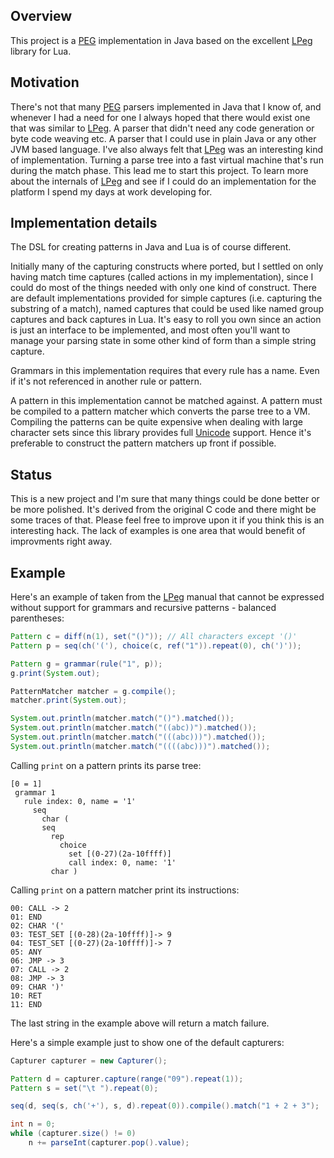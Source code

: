 ## Overview

This project is a [PEG][peg] implementation in Java based on the excellent [LPeg][lpeg] library for Lua.

## Motivation

There's not that many [PEG][peg] parsers implemented in Java that I know of, and whenever
I had a need for one I always hoped that there would exist one that was similar to [LPeg][lpeg].
A parser that didn't need any code generation or byte code weaving etc. A parser that I could use
in plain Java or any other JVM based language. I've also always felt that [LPeg][lpeg] was an
interesting kind of implementation. Turning a parse tree into a fast virtual machine that's run
during the match phase. This lead me to start this project. To learn more about the internals
of [LPeg][lpeg] and see if I could do an implementation for the platform I spend my days at work
developing for.

## Implementation details

The DSL for creating patterns in Java and Lua is of course different.

Initially many of the capturing constructs where ported, but I settled on only
having match time captures (called actions in my implementation), since I could
do most of the things needed with only one kind of construct. There are default
implementations provided for simple captures (i.e. capturing the substring of a match),
named captures that could be used like named group captures and back captures in Lua.
It's easy to roll you own since an action is just an interface to be implemented, and
most often you'll want to manage your parsing state in some other kind of form than a
simple string capture.

Grammars in this implementation requires that every rule has a name. Even if it's not
referenced in another rule or pattern.

A pattern in this implementation cannot be matched against. A pattern must be compiled
to a pattern matcher which converts the parse tree to a VM. Compiling the patterns can
be quite expensive when dealing with large character sets since this library provides
full [Unicode][unicode] support. Hence it's preferable to construct the pattern matchers
up front if possible.

## Status

This is a new project and I'm sure that many things could be done better or be more
polished. It's derived from the original C code and there might be some traces of that.
Please feel free to improve upon it if you think this is an interesting hack. The lack
of examples is one area that would benefit of improvments right away.

## Example

Here's an example of taken from the [LPeg][lpeg] manual that cannot be expressed without
support for grammars and recursive patterns - balanced parentheses:

```java
Pattern c = diff(n(1), set("()")); // All characters except '()'
Pattern p = seq(ch('('), choice(c, ref("1")).repeat(0), ch(')'));

Pattern g = grammar(rule("1", p));
g.print(System.out);

PatternMatcher matcher = g.compile();
matcher.print(System.out);

System.out.println(matcher.match("()").matched());
System.out.println(matcher.match("((abc))").matched());
System.out.println(matcher.match("(((abc)))").matched());
System.out.println(matcher.match("((((abc)))").matched());
```

Calling `print` on a pattern prints its parse tree:

```
[0 = 1]
 grammar 1
   rule index: 0, name = '1'
     seq
       char (
       seq
         rep
           choice
             set [(0-27)(2a-10ffff)]
             call index: 0, name: '1'
         char )
```

Calling `print` on a pattern matcher print its instructions:

```
00: CALL -> 2
01: END
02: CHAR '('
03: TEST_SET [(0-28)(2a-10ffff)]-> 9
04: TEST_SET [(0-27)(2a-10ffff)]-> 7
05: ANY
06: JMP -> 3
07: CALL -> 2
08: JMP -> 3
09: CHAR ')'
10: RET
11: END
```

The last string in the example above will return a match failure.

Here's a simple example just to show one of the default capturers:

```java
Capturer capturer = new Capturer();

Pattern d = capturer.capture(range("09").repeat(1));
Pattern s = set("\t ").repeat(0);

seq(d, seq(s, ch('+'), s, d).repeat(0)).compile().match("1 + 2 + 3");

int n = 0;
while (capturer.size() != 0)
    n += parseInt(capturer.pop().value);
```

[peg]:http://pdos.csail.mit.edu/%7Ebaford/packrat/
[lpeg]:http://www.inf.puc-rio.br/~roberto/lpeg/
[unicode]:http://www.unicode.org/

